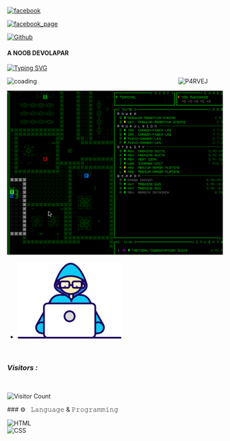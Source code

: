 [![facebook](https://img.shields.io/badge/Facebook-3b5998?style=for-the-badge&logo=facebook)](https://www.facebook.com/mdjosimuddin198)
 
[![facebook_page](https://img.shields.io/badge/Facebook-3b5998?style=for-the-badge&logo=facebook)](https://www.facebook.com/mdjosimuddin198)
 
 
 
 [![Github](https://img.shields.io/badge/Github-525252?style=for-the-badge&logo=github)](https://github.com/mdjosimuddin19)
 
</h3>
 
#### A NOOB DEVOLAPAR


[![Typing SVG](https://readme-typing-svg.herokuapp.com?font=Neuton&size=25&color=30FF40&background=000000¢er=true&vCenter=true&width=360&height=60&lines=Hello+World%2C+I'm+SK+JOSIM+Here+🤙;𝙸𝚃'𝚜+𝙽𝙾𝚃+𝙰+𝙹𝚄𝚂𝚃+𝙽𝙰𝙼𝙴+𝙱𝚁𝙾+🥱;𝙸𝚃'𝚜+𝙰+𝙱𝚁𝙰𝙽𝙳+🔥;Respect+SK+JOSIM+🥀;Today+I+Will+Tell+You+😇;Please+Follow+My+GitHub+🙏;Thanks+My+All+Friend+🤙+🥰;Love+From+Bangladesh🇧🇩)](https://git.io/typing-svg)


<img align="left" alt="coading" width="400" src="https://avatars.githubusercontent.com/u/137306125?v=4">
 

 
![P4RVEJ](https://user-images.githubusercontent.com/87250241/154004616-9ada377d-645e-4146-b521-07a16bc7900b.gif)
 
 
![Alt text](https://github.com/MRVIVEK-CODER/MRVIVEK-CODER/raw/main/md7Oqrf.gif)
 
 
- ![Alt text](https://github.com/MRVIVEK-CODER/MRVIVEK-CODER/raw/main/Developer.gif)
 
 ​<h3><b><i>Visitors :</i></b></h3> 
  
 ​<br> 
  
  
 ​![​Visitor Count​](https://profile-counter.glitch.me/mdjosimuddin19/count.svg)
 
###​ ​⚙️ ​ ​ 𝙻𝚊𝚗𝚐𝚞𝚊𝚐𝚎 & 𝙿𝚛𝚘𝚐𝚛𝚊𝚖𝚖𝚒𝚗𝚐
  
  ![​HTML​](https://img.shields.io/badge/-HTML-05122A?style=flat&logo=HTML5)​   
  ![​CSS​](https://img.shields.io/badge/-CSS-05122A?style=flat&logo=CSS3&logoColor=1572B6)​  

 

